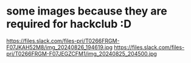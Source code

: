 # some images because they are required for hackclub :D

https://files.slack.com/files-pri/T0266FRGM-F07JKAH52M8/img_20240826_194619.jpg
https://files.slack.com/files-pri/T0266FRGM-F07JEGZCFM1/img_20240825_204500.jpg
